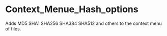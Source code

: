 # Context_Menue_Hash_options
Adds MD5 SHA1 SHA256 SHA384 SHA512 and others to the context menu of files.
